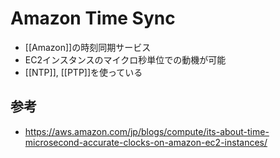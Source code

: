 # Amazon Time Sync
- [[Amazon]]の時刻同期サービス
- EC2インスタンスのマイクロ秒単位での動機が可能
- [[NTP]], [[PTP]]を使っている
## 参考
- https://aws.amazon.com/jp/blogs/compute/its-about-time-microsecond-accurate-clocks-on-amazon-ec2-instances/
